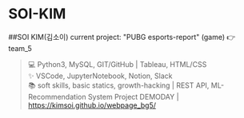 # SOI-KIM
##SOI KIM(김소이)
current project: "PUBG esports-report" (game) 👉 team_5

  >  💻 Python3, MySQL, GIT/GitHub | Tableau, HTML/CSS  
  > ✨ VSCode, JupyterNotebook, Notion, Slack   
  > 📚 soft skills, basic statics, growth-hacking | REST API, ML-Recommendation System 
  >   Project DEMODAY | https://kimsoi.github.io/webpage_bg5/
  
